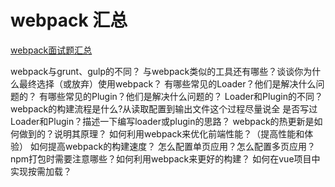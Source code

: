 # webpack 汇总
[webpack面试题汇总](https://www.jianshu.com/p/bb1e76edc71e)  

webpack与grunt、gulp的不同？
与webpack类似的工具还有哪些？谈谈你为什么最终选择（或放弃）使用webpack？
有哪些常见的Loader？他们是解决什么问题的？
有哪些常见的Plugin？他们是解决什么问题的？
Loader和Plugin的不同？
webpack的构建流程是什么?从读取配置到输出文件这个过程尽量说全
是否写过Loader和Plugin？描述一下编写loader或plugin的思路？
webpack的热更新是如何做到的？说明其原理？
如何利用webpack来优化前端性能？（提高性能和体验）
如何提高webpack的构建速度？
怎么配置单页应用？怎么配置多页应用？
npm打包时需要注意哪些？如何利用webpack来更好的构建？
如何在vue项目中实现按需加载？
